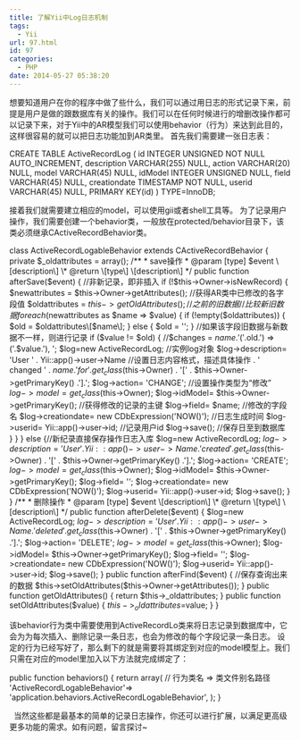 ```yaml
---
title: 了解Yii中Log日志机制
tags:
  - Yii
url: 97.html
id: 97
categories:
  - PHP
date: 2014-05-27 05:38:20
---
```


想要知道用户在你的程序中做了些什么，我们可以通过用日志的形式记录下来，前提是用户是做的跟数据库有关的操作。我们可以在任何时候进行的增删改操作都可以记录下来，对于Yii中的AR模型我们可以使用behavior（行为）来达到此目的，这样很容易的就可以把日志功能加到AR类里。 首先我们需要建一张日志表：

CREATE TABLE ActiveRecordLog (
  id INTEGER UNSIGNED NOT NULL AUTO_INCREMENT,
  description VARCHAR(255) NULL,
  action VARCHAR(20) NULL,
  model VARCHAR(45) NULL,
  idModel INTEGER UNSIGNED NULL,
  field VARCHAR(45) NULL,
  creationdate TIMESTAMP NOT NULL,
  userid VARCHAR(45) NULL,
  PRIMARY KEY(id)
)
TYPE=InnoDB;

接着我们就需要建立相应的model，可以使用gii或者shell工具等。 为了记录用户操作，我们需要创建一个behavior类，一般放在protected/behavior目录下，该类必须继承CActiveRecordBehavior类。

class ActiveRecordLogableBehavior extends CActiveRecordBehavior
{
    private $_oldattributes = array();
    /\*\*
     \* save操作
     \* @param  \[type\] $event \[description\]
     \* @return \[type\]        \[description\]
     */
    public function afterSave($event)
    {
        //非新记录，即非插入
        if (!$this->Owner->isNewRecord) {
            $newattributes = $this->Owner->getAttributes();             //获得AR类中已修改的各字段值
            $oldattributes = $this->getOldAttributes();                 //之前的旧数据
            //比较新旧数据
            foreach ($newattributes as $name => $value) {
                if (!empty($oldattributes)) {
                    $old = $oldattributes\[$name\];
                } else {
                    $old = '';
                }
                //如果该字段旧数据与新数据不一样，则进行记录
                if ($value != $old) {
                    //$changes = $name . ' ('.$old.') => ('.$value.'), ';
                    $log=new ActiveRecordLog;                                               //实例log对象
                    $log->description=  'User ' . Yii::app()->user->Name                    //设置日志内容格式，描述具体操作
                                            . ' changed ' . $name . ' for '
                                            . get_class($this->Owner)
                                            . '\[' . $this->Owner->getPrimaryKey() .'\].';
                    $log->action=       'CHANGE';                                           //设置操作类型为“修改”
                    $log->model=        get_class($this->Owner);
                    $log->idModel=      $this->Owner->getPrimaryKey();                      //获得修改的记录的主键
                    $log->field=        $name;                                              //修改的字段名
                    $log->creationdate= new CDbExpression('NOW()');                         //日志生成时间
                    $log->userid=       Yii::app()->user->id;                               //记录用户id
                    $log->save();                                                           //保存日至到数据库
                }
            }
        } else {//新纪录直接保存操作日志入库
            $log=new ActiveRecordLog;
            $log->description=  'User ' . Yii::app()->user->Name
                                    . ' created ' . get_class($this->Owner)
                                    . '\[' . $this->Owner->getPrimaryKey() .'\].';
            $log->action=       'CREATE';
            $log->model=        get_class($this->Owner);
            $log->idModel=      $this->Owner->getPrimaryKey();
            $log->field=        '';
            $log->creationdate= new CDbExpression('NOW()');
            $log->userid=       Yii::app()->user->id;
            $log->save();
        }
    }
    /\*\*
     \* 删除操作
     \* @param  \[type\] $event \[description\]
     \* @return \[type\]        \[description\]
     */
    public function afterDelete($event)
    {
        $log=new ActiveRecordLog;
        $log->description=  'User ' . Yii::app()->user->Name . ' deleted '
                                . get_class($this->Owner)
                                . '\[' . $this->Owner->getPrimaryKey() .'\].';
        $log->action=       'DELETE';
        $log->model=        get_class($this->Owner);
        $log->idModel=      $this->Owner->getPrimaryKey();
        $log->field=        '';
        $log->creationdate= new CDbExpression('NOW()');
        $log->userid=       Yii::app()->user->id;
        $log->save();
    }
    public function afterFind($event)
    {
        //保存查询出来的数据
        $this->setOldAttributes($this->Owner->getAttributes());
    }
    public function getOldAttributes()
    {
        return $this->_oldattributes;
    }
    public function setOldAttributes($value)
    {
        $this->_oldattributes=$value;
    }
}

该behavior行为类中需要使用到ActiveRecordLo类来将日志记录到数据库中，它会为为每次插入、删除记录一条日志，也会为修改的每个字段记录一条日志。 设定的行为已经写好了，那么剩下的就是需要将其绑定到对应的model模型上。我们只需在对应的model里加入以下方法就完成绑定了：

public function behaviors()
{
    return array(
        // 行为类名 =\> 类文件别名路径
        'ActiveRecordLogableBehavior'=>
            'application.behaviors.ActiveRecordLogableBehavior',
    );
}

  当然这些都是最基本的简单的记录日志操作，你还可以进行扩展，以满足更高级更多功能的需求。如有问题，留言探讨~